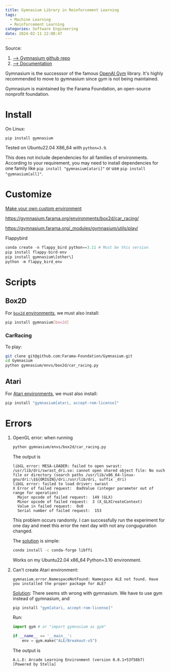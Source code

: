 ```yaml
---
title: Gymnasium Library in Reinforcement Learning
tags:
  - Machine Learning
  - Reinforcement Learning
categories: Software Engineering
date: 2024-02-11 22:08:47
---
```



Source:

1. [--> Gymnasium github repo](https://github.com/Farama-Foundation/Gymnasium)
2. [--> Documentation](https://gymnasium.farama.org/)

Gymnasium is the successsor of the famous [OpenAI Gym](https://github.com/openai/gym) library. It's highly recommended to move to gymnasium since gym is not being maintained.

Gymnasium is maintained by the Farama Foundation, an open-source nonprofit foundation.

<!--more-->

# Install

On Linux:

```
pip install gymnasium
```

Tested on Ubuntu22.04 X86_64 with `python=3.9`.



This does not include dependencies for all families of environments. According to your requirement, you may need to install dependencies for one family like `pip install "gymnasium[atari]"` or use `pip install "gymnasium[all]"`.

# Customize



[Make your own custom environment](https://gymnasium.farama.org/tutorials/gymnasium_basics/environment_creation/)

https://gymnasium.farama.org/environments/box2d/car_racing/



https://gymnasium.farama.org/_modules/gymnasium/utils/play/



Flappybird

[]()

```python
conda create -n flappy_bird python==3.11 # Must be this version
pip install flappy-bird-env
pip install gymnasium\[other\]
python -m flappy_bird_env
```



# Scripts

## Box2D

For [`box2d` environments](https://gymnasium.farama.org/environments/box2d/), we must also install:

```sh
pip install gymnasium[box2d]
```

### CarRacing

To play:

```sh
git clone git@github.com:Farama-Foundation/Gymnasium.git
cd Gymnasium
python gymnasium/envs/box2d/car_racing.py
```

## Atari

For [Atari environments](https://gymnasium.farama.org/environments/atari/), we must also install:

```sh
pip install "gymnasium[atari, accept-rom-license]"
```



# Errors

1. OpenGL error: when running

   ```sh
   python gymnasium/envs/box2d/car_racing.py
   ```

   The output is

   ```
   libGL error: MESA-LOADER: failed to open swrast: /usr/lib/dri/swrast_dri.so: cannot open shared object file: No such file or directory (search paths /usr/lib/x86_64-linux-gnu/dri:\$${ORIGIN}/dri:/usr/lib/dri, suffix _dri)
   libGL error: failed to load driver: swrast
   X Error of failed request:  BadValue (integer parameter out of range for operation)
     Major opcode of failed request:  149 (GLX)
     Minor opcode of failed request:  3 (X_GLXCreateContext)
     Value in failed request:  0x0
     Serial number of failed request:  153
   ```

   This problem occurs randomly. I can successfully run the experiment for one day and meet this error the next day with not any conguguration changed.

   The [solution](https://stackoverflow.com/a/76557173) is simple:

   ```sh
   conda install -c conda-forge libffi
   ```

   Works on my Ubuntu22.04 x86_64 Python=3.10 environment.

2. Can't create Atari environment:

   ```
   gymnasium.error.NamespaceNotFound: Namespace ALE not found. Have you installed the proper package for ALE?
   ```

   [Solution](https://stackoverflow.com/questions/76150278/getting-an-error-trying-to-import-environment-openai-gym): There seems sth wrong with gymnasium. We have to use gym instead of gymnasium, and 

   ```sh
   pip install "gym[atari, accept-rom-license]"
   ```

   Run:

   ```py
   import gym # or "import gymnasium as gym"
   
   if __name__ == '__main__':
       env = gym.make("ALE/Breakout-v5")
   ```

   The output is

   ```
   A.L.E: Arcade Learning Environment (version 0.8.1+53f58b7)
   [Powered by Stella]
   ```

   

